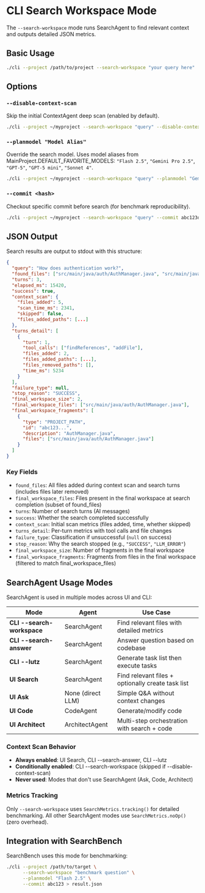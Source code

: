 # CLI Search Workspace Mode

The `--search-workspace` mode runs SearchAgent to find relevant context and outputs detailed JSON metrics.

## Basic Usage

```bash
./cli --project /path/to/project --search-workspace "your query here"
```

## Options

### `--disable-context-scan`
Skip the initial ContextAgent deep scan (enabled by default).

```bash
./cli --project ~/myproject --search-workspace "query" --disable-context-scan
```

### `--planmodel "Model Alias"`
Override the search model. Uses model aliases from MainProject.DEFAULT_FAVORITE_MODELS: `"Flash 2.5"`, `"Gemini Pro 2.5"`, `"GPT-5"`, `"GPT-5 mini"`, `"Sonnet 4"`.

```bash
./cli --project ~/myproject --search-workspace "query" --planmodel "Gemini Pro 2.5"
```

### `--commit <hash>`
Checkout specific commit before search (for benchmark reproducibility).

```bash
./cli --project ~/myproject --search-workspace "query" --commit abc123def
```

## JSON Output

Search results are output to stdout with this structure:

```json
{
  "query": "How does authentication work?",
  "found_files": ["src/main/java/auth/AuthManager.java", "src/main/java/auth/User.java", ...],
  "turns": 3,
  "elapsed_ms": 15420,
  "success": true,
  "context_scan": {
    "files_added": 5,
    "scan_time_ms": 2341,
    "skipped": false,
    "files_added_paths": [...]
  },
  "turns_detail": [
    {
      "turn": 1,
      "tool_calls": ["findReferences", "addFile"],
      "files_added": 2,
      "files_added_paths": [...],
      "files_removed_paths": [],
      "time_ms": 5234
    }
  ],
  "failure_type": null,
  "stop_reason": "SUCCESS",
  "final_workspace_size": 2,
  "final_workspace_files": ["src/main/java/auth/AuthManager.java"],
  "final_workspace_fragments": [
    {
      "type": "PROJECT_PATH",
      "id": "abc123...",
      "description": "AuthManager.java",
      "files": ["src/main/java/auth/AuthManager.java"]
    }
  ]
}
```

### Key Fields

- `found_files`: All files added during context scan and search turns (includes files later removed)
- `final_workspace_files`: Files present in the final workspace at search completion (subset of found_files)
- `turns`: Number of search turns (AI messages)
- `success`: Whether the search completed successfully
- `context_scan`: Initial scan metrics (files added, time, whether skipped)
- `turns_detail`: Per-turn metrics with tool calls and file changes
- `failure_type`: Classification if unsuccessful (`null` on success)
- `stop_reason`: Why the search stopped (e.g., `"SUCCESS"`, `"LLM_ERROR"`)
- `final_workspace_size`: Number of fragments in the final workspace
- `final_workspace_fragments`: Fragments from files in the final workspace (filtered to match final_workspace_files)

## SearchAgent Usage Modes

SearchAgent is used in multiple modes across UI and CLI:

| Mode | Agent | Use Case |
|------|-------|----------|
| **CLI --search-workspace** | SearchAgent | Find relevant files with detailed metrics |
| **CLI --search-answer** | SearchAgent | Answer question based on codebase |
| **CLI --lutz** | SearchAgent | Generate task list then execute tasks |
| **UI Search** | SearchAgent | Find relevant files + optionally create task list |
| **UI Ask** | None (direct LLM) | Simple Q&A without context changes |
| **UI Code** | CodeAgent | Generate/modify code |
| **UI Architect** | ArchitectAgent | Multi-step orchestration with search + code |

### Context Scan Behavior

- **Always enabled**: UI Search, CLI --search-answer, CLI --lutz
- **Conditionally enabled**: CLI --search-workspace (skipped if --disable-context-scan)
- **Never used**: Modes that don't use SearchAgent (Ask, Code, Architect)

### Metrics Tracking

Only `--search-workspace` uses `SearchMetrics.tracking()` for detailed benchmarking. All other SearchAgent modes use `SearchMetrics.noOp()` (zero overhead).

## Integration with SearchBench

SearchBench uses this mode for benchmarking:

```bash
./cli --project /path/to/target \
      --search-workspace "benchmark question" \
      --planmodel "Flash 2.5" \
      --commit abc123 > result.json
```
